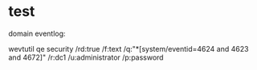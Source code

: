 # test

domain eventlog:

wevtutil qe security /rd:true /f:text /q:"*[system/eventid=4624 and 4623 and 4672]" /r:dc1 /u:administrator /p:password 
